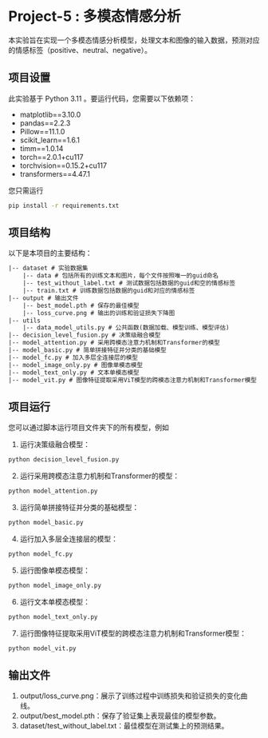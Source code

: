 # Project-5 : 多模态情感分析

本实验旨在实现一个多模态情感分析模型，处理文本和图像的输入数据，预测对应的情感标签（positive、neutral、negative）。

## 项目设置

此实验基于 Python 3.11 。要运行代码，您需要以下依赖项：

- matplotlib==3.10.0
- pandas==2.2.3
- Pillow==11.1.0
- scikit_learn==1.6.1
- timm==1.0.14
- torch==2.0.1+cu117
- torchvision==0.15.2+cu117
- transformers==4.47.1

您只需运行

```bash
pip install -r requirements.txt
```

## 项目结构

以下是本项目的主要结构：

```txt
|-- dataset # 实验数据集
    |-- data # 包括所有的训练文本和图片，每个文件按照唯一的guid命名
    |-- test_without_label.txt # 测试数据包括数据的guid和空的情感标签
    |-- train.txt # 训练数据包括数据的guid和对应的情感标签
|-- output # 输出文件
	|-- best_model.pth # 保存的最佳模型
	|-- loss_curve.png # 输出的训练和验证损失下降图
|-- utils 
    |-- data_model_utils.py # 公共函数(数据加载、模型训练、模型评估)
|-- decision_level_fusion.py # 决策级融合模型
|-- model_attention.py # 采用跨模态注意力机制和Transformer的模型
|-- model_basic.py # 简单拼接特征并分类的基础模型
|-- model_fc.py # 加入多层全连接层的模型
|-- model_image_only.py # 图像单模态模型
|-- model_text_only.py # 文本单模态模型
|-- model_vit.py # 图像特征提取采用ViT模型的跨模态注意力机制和Transformer模型
```

## 项目运行

您可以通过脚本运行项目文件夹下的所有模型，例如

1. 运行决策级融合模型：

```bash
python decision_level_fusion.py
```

2. 运行采用跨模态注意力机制和Transformer的模型：

```bash
python model_attention.py
```

3. 运行简单拼接特征并分类的基础模型：

```bash
python model_basic.py
```

4. 运行加入多层全连接层的模型：

```bash
python model_fc.py
```

5. 运行图像单模态模型：

```bash
python model_image_only.py
```

6. 运行文本单模态模型：

```bash
python model_text_only.py
```

7. 运行图像特征提取采用ViT模型的跨模态注意力机制和Transformer模型：

```bash
python model_vit.py
```

## 输出文件

1. output/loss_curve.png：展示了训练过程中训练损失和验证损失的变化曲线。
2. output/best_model.pth：保存了验证集上表现最佳的模型参数。
3. dataset/test_without_label.txt：最佳模型在测试集上的预测结果。